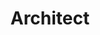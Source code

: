 ---
layout: posts_by_category
categories: architect
title: Architect
permalink: /category/architect
---